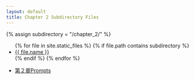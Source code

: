 ```yaml
---
layout: default
title: Chapter 2 Subdirectory Files
---
```

{% assign subdirectory = "/chapter_2/" %}
<ul>
{% for file in site.static_files %}
  {% if file.path contains subdirectory %}
    <li><a href="{{ site.baseurl }}{{ file.path }}">{{ file.name }}</a></li>
  {% endif %}
{% endfor %}
</ul>

- [第２章Prompts](prompts2.md)